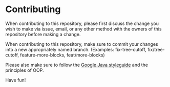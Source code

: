 # Contributing

When contributing to this repository, please first discuss the change you wish to make via issue, email, or any other method with the owners of this
repository before making a change.

When contributing to this repository, make sure to commit your changes into a new appropriately named branch. (Examples: fix-tree-cutoff,
fix/tree-cutoff, feature-more-blocks, feat/more-blocks)

Please also make sure to follow the [Google Java styleguide](https://google.github.io/styleguide/javaguide.html) and the principles of OOP.

Have fun!